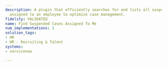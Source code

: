 ```yaml
---
description: A plugin that efficiently searches for and lists all suspended cases
  assigned to an employee to optimize case management.
fidelity: VALIDATED
name: Find Suspended Cases Assigned To Me
num_implementations: 1
solution_tags:
- HR
- HR - Recruiting & Talent
systems:
- servicenow

---
```

